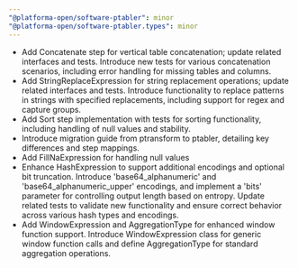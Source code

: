 ```yaml
---
"@platforma-open/software-ptabler": minor
"@platforma-open/software-ptabler.types": minor
---
```


- Add Concatenate step for vertical table concatenation; update related interfaces and tests. Introduce new tests for various concatenation scenarios, including error handling for missing tables and columns.
- Add StringReplaceExpression for string replacement operations; update related interfaces and tests. Introduce functionality to replace patterns in strings with specified replacements, including support for regex and capture groups.
- Add Sort step implementation with tests for sorting functionality, including handling of null values and stability.
- Introduce migration guide from ptransform to ptabler, detailing key differences and step mappings.
- Add FillNaExpression for handling null values
- Enhance HashExpression to support additional encodings and optional bit truncation. Introduce 'base64_alphanumeric' and 'base64_alphanumeric_upper' encodings, and implement a 'bits' parameter for controlling output length based on entropy. Update related tests to validate new functionality and ensure correct behavior across various hash types and encodings.
- Add WindowExpression and AggregationType for enhanced window function support. Introduce WindowExpression class for generic window function calls and define AggregationType for standard aggregation operations.
